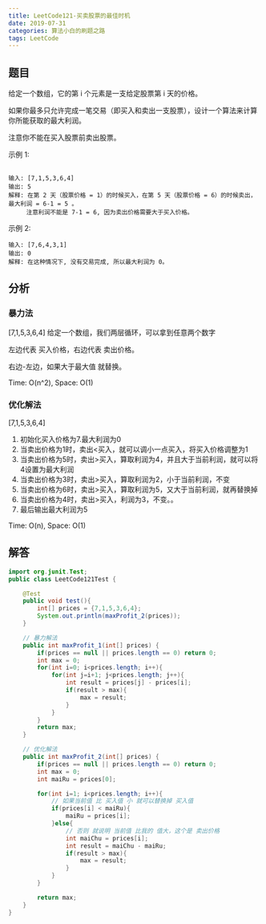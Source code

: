 ```yaml
---
title: LeetCode121-买卖股票的最佳时机
date: 2019-07-31
categories: 算法小白的刷题之路
tags: LeetCode
---
```


## 题目

给定一个数组，它的第 i 个元素是一支给定股票第 i 天的价格。

如果你最多只允许完成一笔交易（即买入和卖出一支股票），设计一个算法来计算你所能获取的最大利润。

注意你不能在买入股票前卖出股票。

示例 1:
```

输入: [7,1,5,3,6,4]
输出: 5
解释: 在第 2 天（股票价格 = 1）的时候买入，在第 5 天（股票价格 = 6）的时候卖出，最大利润 = 6-1 = 5 。
     注意利润不能是 7-1 = 6, 因为卖出价格需要大于买入价格。
```
示例 2:

```
输入: [7,6,4,3,1]
输出: 0
解释: 在这种情况下, 没有交易完成, 所以最大利润为 0。
```

## 分析

### 暴力法
[7,1,5,3,6,4] 给定一个数组，我们两层循环，可以拿到任意两个数字

左边代表 买入价格，右边代表 卖出价格。

右边-左边，如果大于最大值 就替换。

Time: O(n^2), Space: O(1)

### 优化解法
[7,1,5,3,6,4]

1. 初始化买入价格为7.最大利润为0
2. 当卖出价格为1时，卖出<买入，就可以调小一点买入，将买入价格调整为1
3. 当卖出价格为5时，卖出>买入，算取利润为4，并且大于当前利润，就可以将4设置为最大利润
4. 当卖出价格为3时，卖出>买入，算取利润为2，小于当前利润，不变
5. 当卖出价格为6时，卖出>买入，算取利润为5，又大于当前利润，就再替换掉
6. 当卖出价格为4时，卖出>买入，利润为3，不变。。
7. 最后输出最大利润为5


Time: O(n), Space: O(1)


## 解答

````java
import org.junit.Test;
public class LeetCode121Test {

	@Test
	public void test(){
		int[] prices = {7,1,5,3,6,4};
		System.out.println(maxProfit_2(prices));
	}

	// 暴力解法
	public int maxProfit_1(int[] prices) {
		if(prices == null || prices.length == 0) return 0;
		int max = 0;
		for(int i=0; i<prices.length; i++){
			for(int j=i+1; j<prices.length; j++){
				int result = prices[j] - prices[i];
				if(result > max){
					max = result;
				}
			}
		}
		return max;
	}

	// 优化解法
	public int maxProfit_2(int[] prices) {
		if(prices == null || prices.length == 0) return 0;
		int max = 0;
		int maiRu = prices[0];

		for(int i=1; i<prices.length; i++){
			// 如果当前值 比 买入值 小 就可以替换掉 买入值
			if(prices[i] < maiRu){
				maiRu = prices[i];
			}else{
				// 否则 就说明 当前值 比我的 值大，这个是 卖出价格
				int maiChu = prices[i];
				int result = maiChu - maiRu;
				if(result > max){
					max = result;
				}
			}
		}

		return max;
	}
}


````









